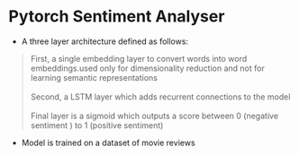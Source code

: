 # Pytorch Sentiment Analyser
- A three layer architecture defined as follows:
> First, a single embedding layer to convert words into word embeddings.used only for dimensionality reduction and not for learning semantic representations</br></br>
> Second, a LSTM layer which adds recurrent connections to the model</br></br>
> Final layer is a sigmoid which outputs a score between 0 (negative sentiment ) to 1 (positive sentiment)  

- Model is trained on a dataset of movie reviews